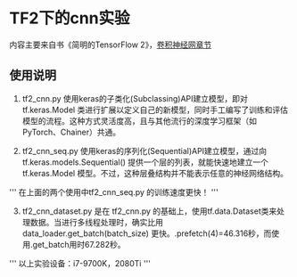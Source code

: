 # TF2下的cnn实验

内容主要来自书《简明的TensorFlow 2》，[卷积神经网章节](https://tf.wiki/zh_hans/basic/models.html#cnn)

## 使用说明
1.  tf2_cnn.py 使用keras的子类化(Subclassing)API建立模型，即对 tf.keras.Model 类进行扩展以定义自己的新模型，同时手工编写了训练和评估模型的流程。这种方式灵活度高，且与其他流行的深度学习框架（如 PyTorch、Chainer）共通。

2. tf2_cnn_seq.py 使用keras的序列化(Sequential)API建立模型，通过向 tf.keras.models.Sequential() 提供一个层的列表，就能快速地建立一个 tf.keras.Model 模型。不过，这种层叠结构并不能表示任意的神经网络结构。

'''
在上面的两个使用中tf2_cnn_seq.py 的训练速度更快！
'''

3. tf2_cnn_dataset.py 是在 tf2_cnn.py 的基础上，使用tf.data.Dataset类来处理数据。当进行多线程处理时，确实比用 data_loader.get_batch(batch_size) 更快。.prefetch(4)=46.316秒，而使用.get_batch用时67.282秒。

'''
以上实验设备：i7-9700K，2080Ti
'''









